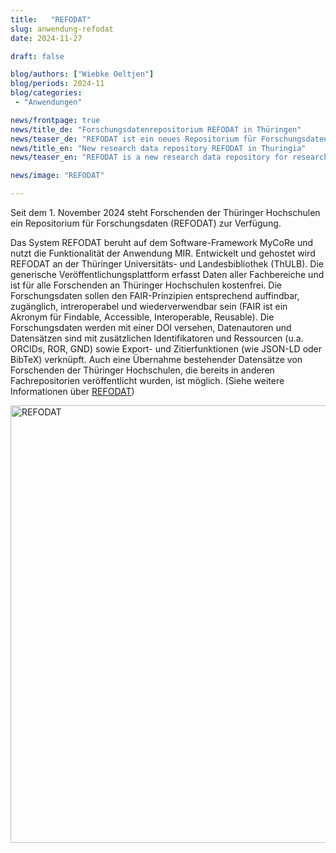 ```yaml
---
title:   "REFODAT"
slug: anwendung-refodat
date: 2024-11-27

draft: false

blog/authors: ["Wiebke Oeltjen"]
blog/periods: 2024-11
blog/categories:
 - "Anwendungen"

news/frontpage: true
news/title_de: "Forschungsdatenrepositorium REFODAT in Thüringen"
news/teaser_de: "REFODAT ist ein neues Repositorium für Forschungsdaten der Thüringer Hochschulen."
news/title_en: "New research data repository REFODAT in Thuringia"
news/teaser_en: "REFODAT is a new research data repository for researchers at Thuringian universities."

news/image: "REFODAT"

---
```


Seit dem 1. November 2024 steht Forschenden der Thüringer Hochschulen ein Repositorium für Forschungsdaten (REFODAT) zur Verfügung.
<!--more-->
 Das System REFODAT beruht auf dem Software-Framework MyCoRe und nutzt die Funktionalität der Anwendung MIR. Entwickelt und gehostet wird REFODAT an der Thüringer Universitäts- und Landesbibliothek (ThULB).
Die generische Veröffentlichungsplattform erfasst Daten aller Fachbereiche und ist für alle Forschenden an Thüringer Hochschulen kostenfrei. Die Forschungsdaten sollen den FAIR-Prinzipien entsprechend auffindbar, zugänglich, intreroperabel und wiederverwendbar sein (FAIR ist ein Akronym für Findable, Accessible, Interoperable, Reusable). Die Forschungsdaten werden mit einer DOI versehen, Datenautoren und Datensätzen sind mit zusätzlichen Identifikatoren und Ressourcen (u.a. ORCIDs, ROR, GND) sowie Export- und Zitierfunktionen (wie JSON-LD oder BibTeX) verknüpft. Auch eine Übernahme bestehender Datensätze von Forschenden der Thüringer Hochschulen, die bereits in anderen Fachrepositorien veröffentlicht wurden, ist möglich. 
(Siehe weitere Informationen über [REFODAT](https://forschungsdaten-thueringen.de/nachricht/refodat-ist-online.html)) 

[<img src="/images/blog/applications/2024_refodat-screenshot.png" width="700" alt="REFODAT">](https://refodat.de/ "Link zu REFODAT")


